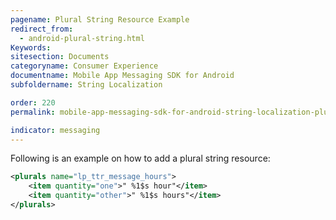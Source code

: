 ```yaml
---
pagename: Plural String Resource Example
redirect_from:
  - android-plural-string.html
Keywords:
sitesection: Documents
categoryname: Consumer Experience
documentname: Mobile App Messaging SDK for Android
subfoldername: String Localization

order: 220
permalink: mobile-app-messaging-sdk-for-android-string-localization-plural-string-resource-example.html

indicator: messaging
---
```


Following is an example on how to add a plural string resource:

```xml
<plurals name="lp_ttr_message_hours">
	<item quantity="one">" %1$s hour"</item>
	<item quantity="other">" %1$s hours"</item>
</plurals>
```
